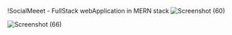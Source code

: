 !SocialMeeet - FullStack webApplication in MERN stack
![Screenshot (60)](https://github.com/PABITRA34/BigMart-Sales-Prediction-using-Machine-Learning/assets/98800533/8fda49a8-8326-4cc2-8363-bac2d27d54fc)

![Screenshot (66)](https://github.com/PABITRA34/BigMart-Sales-Prediction-using-Machine-Learning/assets/98800533/f961fe9a-7b9b-4e15-96ff-f834715c647a)
